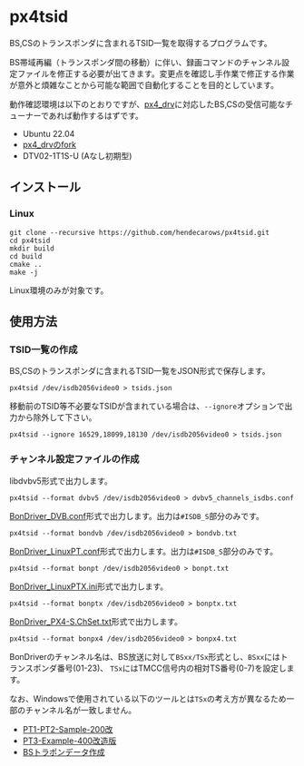 # px4tsid

BS,CSのトランスポンダに含まれるTSID一覧を取得するプログラムです。

BS帯域再編（トランスポンダ間の移動）に伴い、録画コマンドのチャンネル設定ファイルを修正する必要が出てきます。変更点を確認し手作業で修正する作業が意外と煩雑なことから可能な範囲で自動化することを目的としています。

動作確認環境は以下のとおりですが、[px4_drv][link_px4]に対応したBS,CSの受信可能なチューナーであれば動作するはずです。

* Ubuntu 22.04
* [px4_drvのfork][link_tsukumijima]
* DTV02-1T1S-U (Aなし初期型)

## インストール

### Linux

```console
git clone --recursive https://github.com/hendecarows/px4tsid.git
cd px4tsid
mkdir build
cd build
cmake ..
make -j
```

Linux環境のみが対象です。

## 使用方法

### TSID一覧の作成

BS,CSのトランスポンダに含まれるTSID一覧をJSON形式で保存します。

```console
px4tsid /dev/isdb2056video0 > tsids.json
```

移動前のTSID等不必要なTSIDが含まれている場合は、`--ignore`オプションで出力から除外して下さい。

```console
px4tsid --ignore 16529,18099,18130 /dev/isdb2056video0 > tsids.json
```

### チャンネル設定ファイルの作成

libdvbv5形式で出力します。

```console
px4tsid --format dvbv5 /dev/isdb2056video0 > dvbv5_channels_isdbs.conf
```

[BonDriver_DVB.conf][link_bdpl]形式で出力します。出力は`#ISDB_S`部分のみです。

```console
px4tsid --format bondvb /dev/isdb2056video0 > bondvb.txt
```

[BonDriver_LinuxPT.conf][link_bdpl]形式で出力します。出力は`#ISDB_S`部分のみです。

```console
px4tsid --format bonpt /dev/isdb2056video0 > bonpt.txt
```

[BonDriver_LinuxPTX.ini][link_bonptx]形式で出力します。

```console
px4tsid --format bonptx /dev/isdb2056video0 > bonptx.txt
```

[BonDriver_PX4-S.ChSet.txt][link_bonpx4]形式で出力します。

```console
px4tsid --format bonpx4 /dev/isdb2056video0 > bonpx4.txt
```

BonDriverのチャンネル名は、BS放送に対して`BSxx/TSx`形式とし、`BSxx`にはトランスポンダ番号(01-23)、
`TSx`にはTMCC信号内の相対TS番号(0-7)を設定します。

なお、Windowsで使用されている以下のツールとは`TSx`の考え方が異なるため一部のチャンネル名が一致しません。

* [PT1-PT2-Sample-200改][link_sample2]
* [PT3-Example-400改造版][link_sample3]
* [BSトラポンデータ作成][link_trapon]

[link_px4]: https://github.com/nns779/px4_drv
[link_tsukumijima]: https://github.com/tsukumijima/px4_drv
[link_bdpl]: https://github.com/u-n-k-n-o-w-n/BonDriverProxy_Linux
[link_bonptx]: https://github.com/hendecarows/BonDriver_LinuxPTX
[link_bonpx4]: https://github.com/tsukumijima/px4_drv
[link_sample2]: https://www.axfc.net/u/3903918?key=PT2
[link_sample3]: https://www.axfc.net/u/3904457?key=PT3
[link_trapon]: https://www.axfc.net/u/4033018